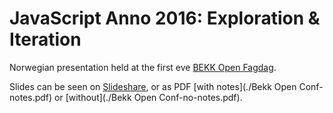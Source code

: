 # JavaScript Anno 2016: Exploration & Iteration

Norwegian presentation held at the first eve [BEKK Open Fagdag](http://open.bekk.no/).

Slides can be seen on [Slideshare](http://www.slideshare.net/mikaelbr/bekk-open-fagdag),
or as PDF [with notes](./Bekk Open Conf-notes.pdf) or [without](./Bekk Open Conf-no-notes.pdf).
